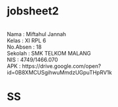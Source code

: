 # jobsheet2
<p>
<br>Nama : Miftahul Jannah 
<br>Kelas : XI RPL 6 
<br>No.Absen : 18 
<br>Sekolah : SMK TELKOM MALANG 
<br>NIS : 4749/1466.070
<br>APK : https://drive.google.com/open?id=0B8XMCUSgihwuMmdzUGpuTHpRV1k
</p>

<h1>SS</h1>
